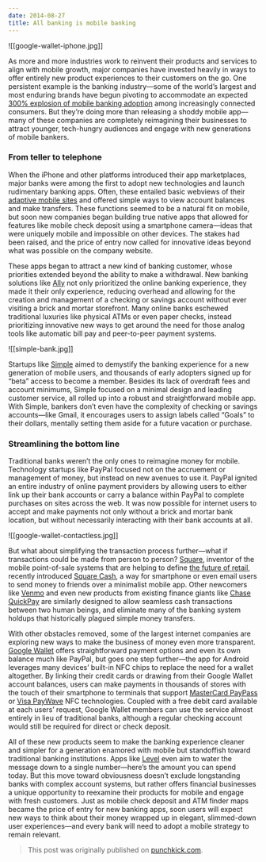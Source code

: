 ```yaml
---
date: 2014-08-27
title: All banking is mobile banking
---
```

![[google-wallet-iphone.jpg]]

As more and more industries work to reinvent their products and services to align with mobile growth, major companies have invested heavily in ways to offer entirely new product experiences to their customers on the go. One persistent example is the banking industry—some of the world’s largest and most enduring brands have begun pivoting to accommodate an expected [300% explosion of mobile banking adoption]([http://www.americanbanker.com/issues/177_243/mobile-banking-will-grow-300-percent-over-the-next-four-years-aite-1055318-1.html](http://www.americanbanker.com/issues/177_243/mobile-banking-will-grow-300-percent-over-the-next-four-years-aite-1055318-1.html)) among increasingly connected consumers. But they’re doing more than releasing a shoddy mobile app—many of these companies are completely reimagining their businesses to attract younger, tech-hungry audiences and engage with new generations of mobile bankers.

### From teller to telephone

When the iPhone and other platforms introduced their app marketplaces, major banks were among the first to adopt new technologies and launch rudimentary banking apps. Often, these entailed basic webviews of their [adaptive mobile sites]([http://www.punchkickinteractive.com/blog/2014/08/25/what-are-responsive-adaptive-web-design](http://www.punchkickinteractive.com/blog/2014/08/25/what-are-responsive-adaptive-web-design)) and offered simple ways to view account balances and make transfers. These functions seemed to be a natural fit on mobile, but soon new companies began building true native apps that allowed for features like mobile check deposit using a smartphone camera—ideas that were uniquely mobile and impossible on other devices. The stakes had been raised, and the price of entry now called for innovative ideas beyond what was possible on the company website.

These apps began to attract a new kind of banking customer, whose priorities extended beyond the ability to make a withdrawal. New banking solutions like [Ally]([http://www.ally.com/](http://www.ally.com/)) not only prioritized the online banking experience, they made it their only experience, reducing overhead and allowing for the creation and management of a checking or savings account without ever visiting a brick and mortar storefront. Many online banks eschewed traditional luxuries like physical ATMs or even paper checks, instead prioritizing innovative new ways to get around the need for those analog tools like automatic bill pay and peer-to-peer payment systems.

![[simple-bank.jpg]]

Startups like [Simple]([https://www.simple.com/](https://www.simple.com/)) aimed to demystify the banking experience for a new generation of mobile users, and thousands of early adopters signed up for “beta” access to become a member. Besides its lack of overdraft fees and account minimums, Simple focused on a minimal design and leading customer service, all rolled up into a robust and straightforward mobile app. With Simple, bankers don’t even have the complexity of checking or savings accounts—like Gmail, it encourages users to assign labels called “Goals” to their dollars, mentally setting them aside for a future vacation or purchase.

### Streamlining the bottom line

Traditional banks weren’t the only ones to reimagine money for mobile. Technology startups like PayPal focused not on the accruement or management of money, but instead on new avenues to use it. PayPal ignited an entire industry of online payment providers by allowing users to either link up their bank accounts or carry a balance within PayPal to complete purchases on sites across the web. It was now possible for internet users to accept and make payments not only without a brick and mortar bank location, but without necessarily interacting with their bank accounts at all.

![[google-wallet-contactless.jpg]]

But what about simplifying the transaction process further—what if transactions could be made from person to person? [Square]([http://www.squareup.com](http://www.squareup.com)), inventor of the mobile point-of-sale systems that are helping to define [the future of retail]([http://www.punchkickinteractive.com/blog/2014/08/18/what-does-the-retailer-of-the-future-look-like](http://www.punchkickinteractive.com/blog/2014/08/18/what-does-the-retailer-of-the-future-look-like)), recently introduced [Square Cash]([https://square.com/cash](https://square.com/cash)), a way for smartphone or even email users to send money to friends over a minimalist mobile app. Other newcomers like [Venmo]([https://venmo.com/](https://venmo.com/)) and even new products from existing finance giants like [Chase QuickPay]([https://www.chase.com/online-banking/quickpay](https://www.chase.com/online-banking/quickpay)) are similarly designed to allow seamless cash transactions between two human beings, and eliminate many of the banking system holdups that historically plagued simple money transfers.

With other obstacles removed, some of the largest internet companies are exploring new ways to make the business of money even more transparent. [Google Wallet]([http://www.google.com/wallet](http://www.google.com/wallet)) offers straightforward payment options and even its own balance much like PayPal, but goes one step further—the app for Android leverages many devices’ built-in NFC chips to replace the need for a wallet altogether. By linking their credit cards or drawing from their Google Wallet account balances, users can make payments in thousands of stores with the touch of their smartphone to terminals that support [MasterCard PayPass]([http://www.mastercard.us/paypass.html](http://www.mastercard.us/paypass.html)) or [Visa PayWave]([http://usa.visa.com/personal/security/card-technology/visa-paywave.jsp](http://usa.visa.com/personal/security/card-technology/visa-paywave.jsp)) NFC technologies. Coupled with a free debit card available at each users’ request, Google Wallet members can use the service almost entirely in lieu of traditional banks, although a regular checking account would still be required for direct or check deposit.

All of these new products seem to make the banking experience cleaner and simpler for a generation enamored with mobile but standoffish toward traditional banking institutions. Apps like [Level]([https://levelmoney.com/](https://levelmoney.com/)) even aim to water the message down to a single number—here’s the amount you can spend today. But this move toward obviousness doesn’t exclude longstanding banks with complex account systems, but rather offers financial businesses a unique opportunity to reexamine their products for mobile and engage with fresh customers. Just as mobile check deposit and ATM finder maps became the price of entry for new banking apps, soon users will expect new ways to think about their money wrapped up in elegant, slimmed-down user experiences—and every bank will need to adopt a mobile strategy to remain relevant.

> This post was originally published on [punchkick.com](https://www.punchkick.com/blog/2014/08/27/reinvent-banking-experience-win-mobile).